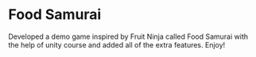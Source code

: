 # Food Samurai
 Developed a demo game inspired by Fruit Ninja called Food Samurai with the help of unity course and added all of the extra features. Enjoy!

